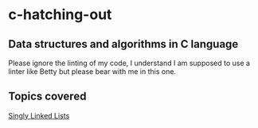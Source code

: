 # c-hatching-out
## Data structures and algorithms in C language

Please ignore the linting of my code, I understand I am supposed to use a linter like Betty but please bear with me in this one.

## Topics covered
[Singly Linked Lists](./0x01-singly_linked_lists/1-singly_linked_lists.c)
